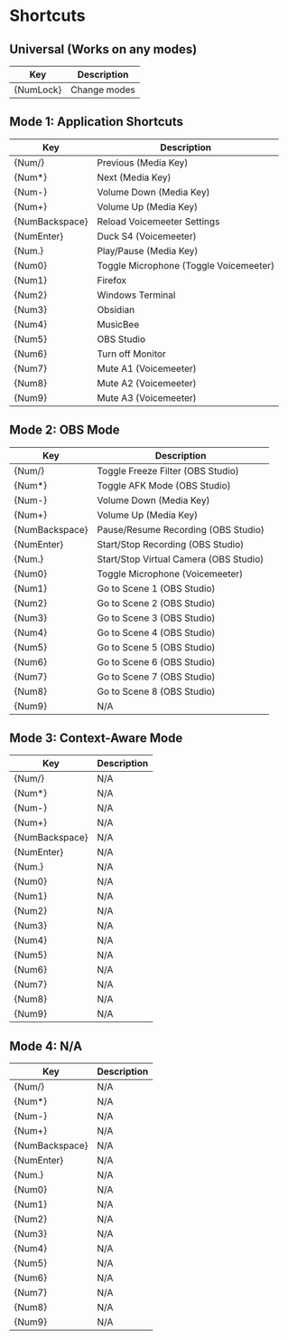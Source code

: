 # Shortcuts

## Universal (Works on any modes)

| Key            | Description                               |
|----------------|-------------------------------------------|
| {NumLock}      | Change modes                              |

## Mode 1: Application Shortcuts

| Key            | Description                               |
|----------------|-------------------------------------------|
| {Num/}         | Previous (Media Key)                      |
| {Num*}         | Next (Media Key)                          |
| {Num-}         | Volume Down (Media Key)                   |
| {Num+}         | Volume Up (Media Key)                     |
| {NumBackspace} | Reload Voicemeeter Settings               |
| {NumEnter}     | Duck S4 (Voicemeeter)                     |
| {Num.}         | Play/Pause (Media Key)                    |
| {Num0}         | Toggle Microphone (Toggle Voicemeeter)    |
| {Num1}         | Firefox                                   |
| {Num2}         | Windows Terminal                          |
| {Num3}         | Obsidian                                  |
| {Num4}         | MusicBee                                  |
| {Num5}         | OBS Studio                                |
| {Num6}         | Turn off Monitor                          |
| {Num7}         | Mute A1 (Voicemeeter)                     |
| {Num8}         | Mute A2 (Voicemeeter)                     |
| {Num9}         | Mute A3 (Voicemeeter)                     |

## Mode 2: OBS Mode

| Key            | Description                               |
|----------------|-------------------------------------------|
| {Num/}         | Toggle Freeze Filter (OBS Studio)         |
| {Num*}         | Toggle AFK Mode (OBS Studio)              |
| {Num-}         | Volume Down (Media Key)                   |
| {Num+}         | Volume Up (Media Key)                     |
| {NumBackspace} | Pause/Resume Recording (OBS Studio)       |
| {NumEnter}     | Start/Stop Recording (OBS Studio)         |
| {Num.}         | Start/Stop Virtual Camera (OBS Studio)    |
| {Num0}         | Toggle Microphone (Voicemeeter)           |
| {Num1}         | Go to Scene 1 (OBS Studio)                |
| {Num2}         | Go to Scene 2 (OBS Studio)                |
| {Num3}         | Go to Scene 3 (OBS Studio)                |
| {Num4}         | Go to Scene 4 (OBS Studio)                |
| {Num5}         | Go to Scene 5 (OBS Studio)                |
| {Num6}         | Go to Scene 6 (OBS Studio)                |
| {Num7}         | Go to Scene 7 (OBS Studio)                |
| {Num8}         | Go to Scene 8 (OBS Studio)                |
| {Num9}         | N/A                                       |

## Mode 3: Context-Aware Mode

| Key            | Description                               |
|----------------|-------------------------------------------|
| {Num/}         |    N/A                                    |
| {Num*}         |    N/A                                    |
| {Num-}         |    N/A                                    |
| {Num+}         |    N/A                                    |
| {NumBackspace} |    N/A                                    |
| {NumEnter}     |    N/A                                    |
| {Num.}         |    N/A                                    |
| {Num0}         |    N/A                                    |
| {Num1}         |    N/A                                    |
| {Num2}         |    N/A                                    |
| {Num3}         |    N/A                                    |
| {Num4}         |    N/A                                    |
| {Num5}         |    N/A                                    |
| {Num6}         |    N/A                                    |
| {Num7}         |    N/A                                    |
| {Num8}         |    N/A                                    |
| {Num9}         |    N/A                                    |

## Mode 4: N/A

| Key            | Description                               |
|----------------|-------------------------------------------|
| {Num/}         |    N/A                                    |
| {Num*}         |    N/A                                    |
| {Num-}         |    N/A                                    |
| {Num+}         |    N/A                                    |
| {NumBackspace} |    N/A                                    |
| {NumEnter}     |    N/A                                    |
| {Num.}         |    N/A                                    |
| {Num0}         |    N/A                                    |
| {Num1}         |    N/A                                    |
| {Num2}         |    N/A                                    |
| {Num3}         |    N/A                                    |
| {Num4}         |    N/A                                    |
| {Num5}         |    N/A                                    |
| {Num6}         |    N/A                                    |
| {Num7}         |    N/A                                    |
| {Num8}         |    N/A                                    |
| {Num9}         |    N/A                                    |
